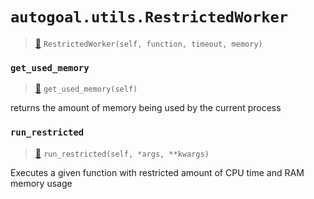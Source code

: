 # `autogoal.utils.RestrictedWorker`

> [📝](https://github.com/autogal/autogoal/blob/master/autogoal/utils/_process.py#L13)
> `RestrictedWorker(self, function, timeout, memory)`

### `get_used_memory`

> [📝](https://github.com/autogoal/autogoal/blob/master/autogoal/utils/_process.py#L67)
> `get_used_memory(self)`

returns the amount of memory being used by the current process
### `run_restricted`

> [📝](https://github.com/autogoal/autogoal/blob/master/autogoal/utils/_process.py#L46)
> `run_restricted(self, *args, **kwargs)`

Executes a given function with restricted amount of
CPU time and RAM memory usage
